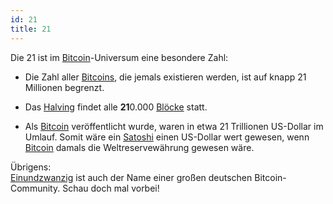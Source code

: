 ```yaml
---
id: 21
title: 21
---
```


Die 21 ist im [Bitcoin](../b/bitcoin)-Universum eine besondere Zahl:

- Die Zahl aller [Bitcoins](../b/bitcoin), die jemals existieren werden, ist auf knapp 21 Millionen begrenzt.

- Das [Halving](../h/halving) findet alle **21**0.000 [Blöcke](../b/block) statt.

- Als [Bitcoin](../b/bitcoin) veröffentlicht wurde, waren in etwa 21 Trillionen US-Dollar im Umlauf. Somit wäre ein [Satoshi](../s/satoshi) einen US-Dollar wert gewesen, wenn [Bitcoin](../b/bitcoin) damals die Weltreservewährung gewesen wäre.

Übrigens:  
[Einundzwanzig](https://einundzwanzig.space/) ist auch der Name einer großen deutschen Bitcoin-Community. Schau doch mal vorbei!
